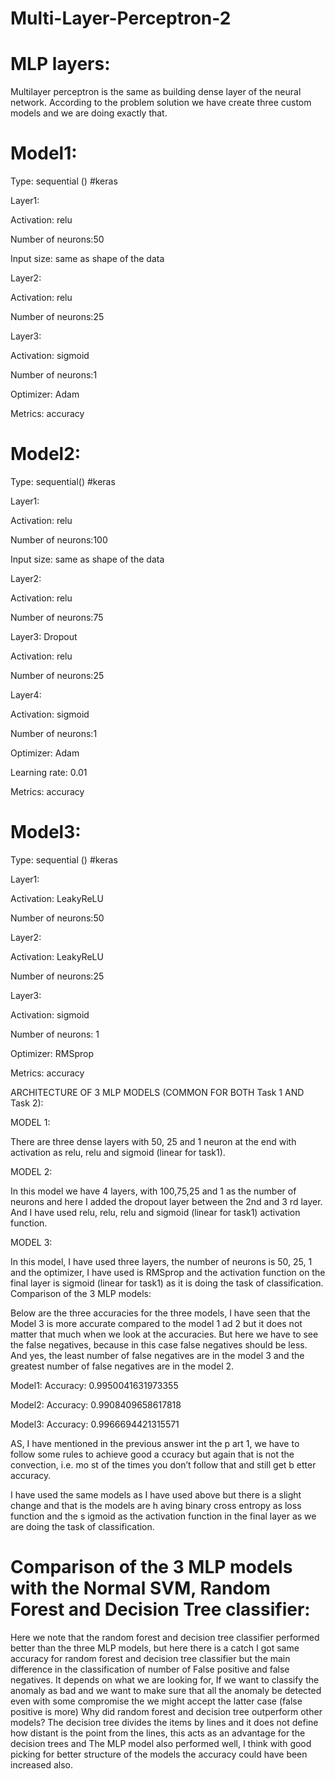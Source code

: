 # Multi-Layer-Perceptron-2




# MLP layers:
Multilayer perceptron is the same as building dense layer of the neural network. 
According to the problem solution we have create three custom models and we 
are doing exactly that. 

# Model1:
Type: sequential () #keras

Layer1:

Activation: relu

Number of neurons:50

Input size: same as shape of the data

Layer2:

Activation: relu

Number of neurons:25

Layer3:

Activation: sigmoid

Number of neurons:1

Optimizer: Adam

Metrics: accuracy


# Model2:

Type: sequential() #keras

Layer1:

Activation: relu

Number of neurons:100

Input size: same as shape of the data

Layer2:

Activation: relu

Number of neurons:75

Layer3: Dropout

Activation: relu

Number of neurons:25

Layer4:

Activation: sigmoid

Number of neurons:1

Optimizer: Adam

Learning rate: 0.01

Metrics: accuracy

# Model3:

Type: sequential () #keras

Layer1:

Activation: LeakyReLU

Number of neurons:50

Layer2:

Activation: LeakyReLU

Number of neurons:25

Layer3:

Activation: sigmoid

Number of neurons: 1

Optimizer: RMSprop

Metrics: accuracy

ARCHITECTURE OF 3 MLP MODELS (COMMON FOR BOTH
Task 1 AND Task 2):

MODEL 1:

There are three dense layers with 50, 25 and 1 neuron at the end with 
activation as relu, relu and sigmoid (linear for task1).

MODEL 2:

In this model we have 4 layers, with 100,75,25 and 1 as the number of neurons 
and here I added the dropout layer between the 2nd and 3
rd layer. And I have 
used relu, relu, relu and sigmoid (linear for task1) activation function.

MODEL 3:

In this model, I have used three layers, the number of neurons is 50, 25, 1 and 
the optimizer, I have used is RMSprop and the activation function on the final 
layer is sigmoid (linear for task1) as it is doing the task of classification.
Comparison of the 3 MLP models:

Below are the three accuracies for the three models, I have seen that the 
Model 3 is more accurate compared to the model 1 ad 2 but it does not matter 
that much when we look at the accuracies. But here we have to see the false 
negatives, because in this case false negatives should be less. And yes, the least 
number of false negatives are in the model 3 and the greatest number of false 
negatives are in the model 2.

Model1: Accuracy: 0.9950041631973355

Model2: Accuracy: 0.9908409658617818

Model3: Accuracy: 0.9966694421315571

AS, I have mentioned in the previous answer int the p
art 1, we have to follow some rules to achieve good a
ccuracy but again that is not the convection, i.e. mo
st of the times you don’t follow that and still get b
etter accuracy.

I have used the same models as I have used above but 
there is a slight change and that is the models are h
aving binary cross entropy as loss function and the s
igmoid as the activation function in the final layer 
as we are doing the task of classification.

# Comparison of the 3 MLP models with the Normal SVM, Random Forest and Decision Tree classifier:

Here we note that the random forest and decision tree classifier performed
better than the three MLP models, but here there is a catch I got same 
accuracy for random forest and decision tree classifier but the main difference
in the classification of number of False positive and false negatives. It depends 
on what we are looking for, If we want to classify the anomaly as bad and we 
want to make sure that all the anomaly be detected even with some 
compromise the we might accept the latter case (false positive is more)
Why did random forest and decision tree outperform other models?
The decision tree divides the items by lines and it does not define how distant 
is the point from the lines, this acts as an advantage for the decision trees and 
The MLP model also performed well, I think with good picking for better 
structure of the models the accuracy could have been increased also.













